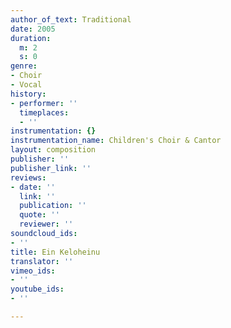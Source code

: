 ```yaml
---
author_of_text: Traditional
date: 2005
duration:
  m: 2
  s: 0
genre:
- Choir
- Vocal
history:
- performer: ''
  timeplaces:
  - ''
instrumentation: {}
instrumentation_name: Children's Choir & Cantor
layout: composition
publisher: ''
publisher_link: ''
reviews:
- date: ''
  link: ''
  publication: ''
  quote: ''
  reviewer: ''
soundcloud_ids:
- ''
title: Ein Keloheinu
translator: ''
vimeo_ids:
- ''
youtube_ids:
- ''

---
```

